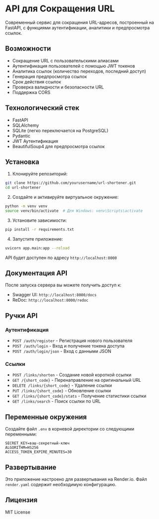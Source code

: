 # API для Сокращения URL

Современный сервис для сокращения URL-адресов, построенный на FastAPI, с функциями аутентификации, аналитики и предпросмотра ссылок.

## Возможности

- Сокращение URL с пользовательскими алиасами
- Аутентификация пользователей с помощью JWT токенов
- Аналитика ссылок (количество переходов, последний доступ)
- Генерация предпросмотра ссылок
- Срок действия ссылок
- Проверка валидности и безопасности URL
- Поддержка CORS

## Технологический стек

- FastAPI
- SQLAlchemy
- SQLite (легко переключается на PostgreSQL)
- Pydantic
- JWT Аутентификация
- BeautifulSoup4 для предпросмотра ссылок

## Установка

1. Клонируйте репозиторий:
```bash
git clone https://github.com/yourusername/url-shortener.git
cd url-shortener
```

2. Создайте и активируйте виртуальное окружение:
```bash
python -m venv venv
source venv/bin/activate  # Для Windows: venv\Scripts\activate
```

3. Установите зависимости:
```bash
pip install -r requirements.txt
```

4. Запустите приложение:
```bash
uvicorn app.main:app --reload
```

API будет доступен по адресу `http://localhost:8000`

## Документация API

После запуска сервера вы можете получить доступ к:
- Swagger UI: `http://localhost:8000/docs`
- ReDoc: `http://localhost:8000/redoc`

## Ручки API

### Аутентификация
- `POST /auth/register` - Регистрация нового пользователя
- `POST /auth/login` - Вход и получение токена доступа
- `POST /auth/login/json` - Вход с данными JSON

### Ссылки
- `POST /links/shorten` - Создание новой короткой ссылки
- `GET /{short_code}` - Перенаправление на оригинальный URL
- `DELETE /links/{short_code}` - Удаление ссылки
- `PUT /links/{short_code}` - Обновление ссылки
- `GET /links/{short_code}/stats` - Получение статистики ссылки
- `GET /links/search` - Поиск ссылки по URL

## Переменные окружения

Создайте файл `.env` в корневой директории со следующими переменными:
```
SECRET_KEY=ваш-секретный-ключ
ALGORITHM=HS256
ACCESS_TOKEN_EXPIRE_MINUTES=30
```

## Развертывание

Это приложение настроено для развертывания на Render.io. Файл `render.yaml` содержит необходимую конфигурацию.

## Лицензия

MIT License 
